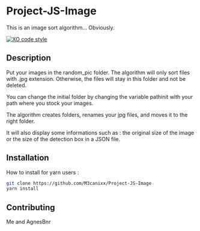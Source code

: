 # Project-JS-Image

This is an image sort algorithm... Obviously.

[![XO code style](https://img.shields.io/badge/code_style-XO-5ed9c7.svg)](https://github.com/xojs/xo)

## Description

Put your images in the random_pic folder. The algorithm will only sort files with .jpg extension. Otherwise, the files will stay in this folder and not be deleted.

You can change the initial folder by changing the variable pathinit with your path where you stock your images.

The algorithm creates folders, renames your jpg files, and moves it to the right folder.

It will also display some informations such as : the original size of the image or the size of the detection box in a JSON file.



## Installation

How to install for yarn users :

```bash
git clone https://github.com/M3canixx/Project-JS-Image
yarn install
```


## Contributing
Me and AgnesBnr

